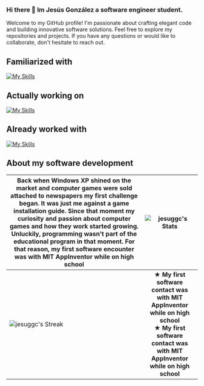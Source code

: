 ### Hi there 👋 Im Jesús González a software engineer student.
Welcome to my GitHub profile! I'm passionate about crafting elegant code and building innovative software solutions. Feel free to explore my repositories and projects. If you have any questions or would like to collaborate, don't hesitate to reach out.
## Familiarized with
[![My Skills](https://skillicons.dev/icons?i=eclipse,visualstudio,vscode)](https://skillicons.dev)
## Actually working on
[![My Skills](https://skillicons.dev/icons?i=bootstrap,html,css,js,nodejs,react,express)](https://skillicons.dev)
## Already worked with
[![My Skills](https://skillicons.dev/icons?i=bash,c,git,github,java,md,mongodb,mysql,linux,sketchup)](https://skillicons.dev)

<!-- Documentation for the icons -->
<!-- https://github.com/tandpfun/skill-icons#readme -->
## About my software development


| <b> Back when Windows XP shined on the market and computer games were sold attached to newspapers my first challenge began. It was just me against a game installation guide. Since that moment my curiosity and passion about computer games and how they work started growing. Unluckily, programming wasn't part of the educational program in that moment. For that reason, my first software encounter was with MIT AppInventor while on high school </b> | ![jesuggc's Stats](https://github-readme-stats.vercel.app/api?username=jesuggc&theme=gruvbox&show_icons=true&hide_border=true&count_private=true) |
| ------------- |:-------------:|
|  ![jesuggc's Streak](https://github-readme-streak-stats.herokuapp.com/?user=jesuggc&theme=gruvbox&hide_border=true)      |<b> ★ My first software contact was with MIT AppInventor while on high school <br> ★ My first software contact was with MIT AppInventor while on high school </b>     |


<!-- ![jesuggc's Top Languages](https://github-readme-stats.vercel.app/api/top-langs/?username=jesuggc&theme=gruvbox&show_icons=true&hide_border=true&layout=compact) -->
<!-- If you want to generate these same stats use link below -->
<!-- https://gh-stats-gen.vercel.app/ -->
